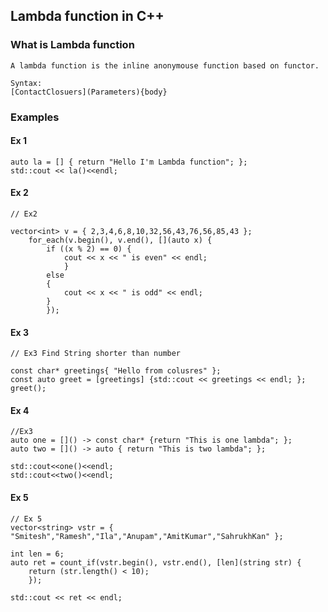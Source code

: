## Lambda function in C++

### What is Lambda function

    A lambda function is the inline anonymouse function based on functor.

    Syntax:
    [ContactClosuers](Parameters){body}

### Examples

#### Ex 1

```
auto la = [] { return "Hello I'm Lambda function"; };
std::cout << la()<<endl;
```

#### Ex 2

```
// Ex2

vector<int> v = { 2,3,4,6,8,10,32,56,43,76,56,85,43 };
    for_each(v.begin(), v.end(), [](auto x) {
        if ((x % 2) == 0) {
            cout << x << " is even" << endl;
            }
        else
        {
            cout << x << " is odd" << endl;
        }
        });

```

#### Ex 3

```
// Ex3 Find String shorter than number

const char* greetings{ "Hello from colusres" };
const auto greet = [greetings] {std::cout << greetings << endl; };
greet();
```

#### Ex 4

```
//Ex3
auto one = []() -> const char* {return "This is one lambda"; };
auto two = []() -> auto { return "This is two lambda"; };

std::cout<<one()<<endl;
std::cout<<two()<<endl;

```

#### Ex 5

```
// Ex 5
vector<string> vstr = { "Smitesh","Ramesh","Ila","Anupam","AmitKumar","SahrukhKan" };

int len = 6;
auto ret = count_if(vstr.begin(), vstr.end(), [len](string str) {
    return (str.length() < 10);
    });

std::cout << ret << endl;

```

